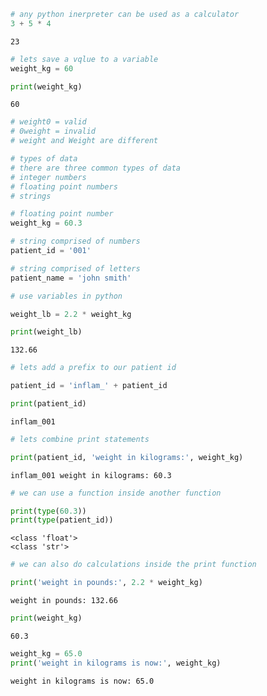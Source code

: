 ```python
# any python inerpreter can be used as a calculator
3 + 5 * 4
```




    23




```python
# lets save a vqlue to a variable
weight_kg = 60
```


```python
print(weight_kg)
```

    60



```python
# weight0 = valid
# 0weight = invalid
# weight and Weight are different
```


```python
# types of data
# there are three common types of data
# integer numbers
# floating point numbers
# strings
```


```python
# floating point number
weight_kg = 60.3
```


```python
# string comprised of numbers
patient_id = '001'
```


```python
# string comprised of letters
patient_name = 'john smith'
```


```python
# use variables in python

weight_lb = 2.2 * weight_kg

print(weight_lb)
```

    132.66



```python
# lets add a prefix to our patient id

patient_id = 'inflam_' + patient_id

print(patient_id)
```

    inflam_001



```python
# lets combine print statements

print(patient_id, 'weight in kilograms:', weight_kg)
```

    inflam_001 weight in kilograms: 60.3



```python
# we can use a function inside another function

print(type(60.3))
print(type(patient_id))
```

    <class 'float'>
    <class 'str'>



```python
# we can also do calculations inside the print function

print('weight in pounds:', 2.2 * weight_kg)
```

    weight in pounds: 132.66



```python
print(weight_kg)
```

    60.3



```python
weight_kg = 65.0
print('weight in kilograms is now:', weight_kg)
```

    weight in kilograms is now: 65.0



```python

```
